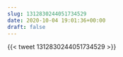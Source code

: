 ```yaml
---
slug: 1312830244051734529
date: 2020-10-04 19:01:36+00:00
draft: false
---
```


{{< tweet 1312830244051734529 >}}

